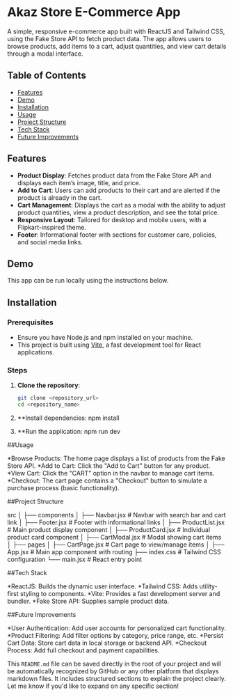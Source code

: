 # Akaz Store E-Commerce App

A simple, responsive e-commerce app built with ReactJS and Tailwind CSS, using the Fake Store API to fetch product data. The app allows users to browse products, add items to a cart, adjust quantities, and view cart details through a modal interface. 

## Table of Contents
- [Features](#features)
- [Demo](#demo)
- [Installation](#installation)
- [Usage](#usage)
- [Project Structure](#project-structure)
- [Tech Stack](#tech-stack)
- [Future Improvements](#future-improvements)

## Features
- **Product Display**: Fetches product data from the Fake Store API and displays each item’s image, title, and price.
- **Add to Cart**: Users can add products to their cart and are alerted if the product is already in the cart.
- **Cart Management**: Displays the cart as a modal with the ability to adjust product quantities, view a product description, and see the total price.
- **Responsive Layout**: Tailored for desktop and mobile users, with a Flipkart-inspired theme.
- **Footer**: Informational footer with sections for customer care, policies, and social media links.

## Demo
This app can be run locally using the instructions below. 

## Installation

### Prerequisites
- Ensure you have Node.js and npm installed on your machine.
- This project is built using [Vite](https://vitejs.dev/), a fast development tool for React applications.

### Steps
1. **Clone the repository**:
   ```bash
   git clone <repository_url>
   cd <repository_name>

2. **Install dependencies:
    npm install

3. **Run the application:
   npm run dev


##Usage

*Browse Products: The home page displays a list of products from the Fake Store API.
*Add to Cart: Click the "Add to Cart" button for any product.
*View Cart: Click the "CART" option in the navbar to manage cart items.
*Checkout: The cart page contains a "Checkout" button to simulate a purchase process (basic functionality).
    
##Project Structure

src
│
├── components
│   ├── Navbar.jsx          # Navbar with search bar and cart link
│   ├── Footer.jsx          # Footer with informational links
│   ├── ProductList.jsx     # Main product display component
│   ├── ProductCard.jsx     # Individual product card component
│   ├── CartModal.jsx       # Modal showing cart items
│
├── pages
│   ├── CartPage.jsx        # Cart page to view/manage items
│
├── App.jsx                 # Main app component with routing
├── index.css               # Tailwind CSS configuration
└── main.jsx                # React entry point


##Tech Stack

*ReactJS: Builds the dynamic user interface.
*Tailwind CSS: Adds utility-first styling to components.
*Vite: Provides a fast development server and bundler.
*Fake Store API: Supplies sample product data.


##Future Improvements

*User Authentication: Add user accounts for personalized cart functionality.
*Product Filtering: Add filter options by category, price range, etc.
*Persist Cart Data: Store cart data in local storage or backend API.
*Checkout Process: Add full checkout and payment capabilities.


This `README.md` file can be saved directly in the root of your project and will be automatically recognized by GitHub or any other platform that displays markdown files. It includes structured sections to explain the project clearly. Let me know if you'd like to expand on any specific section!
